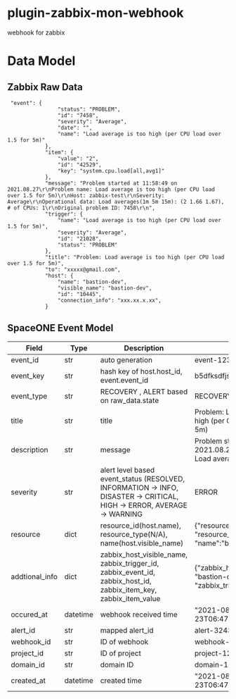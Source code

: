 # plugin-zabbix-mon-webhook
webhook for zabbix

# Data Model

## Zabbix Raw Data
```
 "event": {
                "status": "PROBLEM",
                "id": "7458",
                "severity": "Average",
                "date": "",
                "name": "Load average is too high (per CPU load over 1.5 for 5m)"
            },
            "item": {
                "value": "2",
                "id": "42529",
                "key": "system.cpu.load[all,avg1]"
            },
            "message": "Problem started at 11:58:49 on 2021.08.27\r\nProblem name: Load average is too high (per CPU load over 1.5 for 5m)\r\nHost: zabbix-test\r\nSeverity: Average\r\nOperational data: Load averages(1m 5m 15m): (2 1.66 1.67), # of CPUs: 1\r\nOriginal problem ID: 7458\r\n",
            "trigger": {
                "name": "Load average is too high (per CPU load over 1.5 for 5m)",
                "severity": "Average",
                "id": "21028",
                "status": "PROBLEM"
            },
            "title": "Problem: Load average is too high (per CPU load over 1.5 for 5m)",
            "to": "xxxxx@gmail.com",
            "host": {
                "name": "bastion-dev",
                "visible_name": "bastion-dev",
                "id": "10445",
                "connection_info": "xxx.xx.x.xx",
            }
```

## SpaceONE Event Model

| Field		| Type | Description	| Example	|
| ---      | ---     | ---           | ---           |
| event_id | str  | auto generation | event-1234556  |
| event_key | str | hash key of host.host_id, event.event_id | b5dfksdfjskfsdfklsf3423432dff |
| event_type |  str  | RECOVERY , ALERT based on raw_data.state | RECOVERY	|
| title | str	| title	| Problem: Load average is too high (per CPU load over 1.5 for 5m)	|
| description | str | message	| Problem started at 11:58:49 on 2021.08.27\r\nProblem name: Load average is too high ..	|
| severity | str  | alert level based event_status (RESOLVED, INFORMATION -> INFO, DISASTER -> CRITICAL, HIGH -> ERROR, AVERAGE -> WARNING | ERROR	|
| resource | dict | resource_id(host.name), resource_type(N/A), name(host.visible_name)	| {"resource_id":"10445", "resource_type":"", "name":"bastion-dev"}	|
| addtional_info | dict | zabbix_host_visible_name, zabbix_trigger_id, zabbix_event_id, zabbix_host_id, zabbix_item_key, zabbix_item_value| {"zabbix_host_visible_name": "bastion-dev", "zabbix_trigger_id":"10445" } |
| occured_at | datetime | webhook received time | "2021-08-23T06:47:32.753Z" |
| alert_id | str | mapped alert_id	| alert-3243434343 |
| webhook_id | str  | ID of webhook | webhook-34324234234234 |
| project_id | str	| ID of project | project-12312323232    |
| domain_id | str	| domain ID	| domain-12121212121	|
| created_at | datetime | created time | "2021-08-23T06:47:32.753Z"	|
